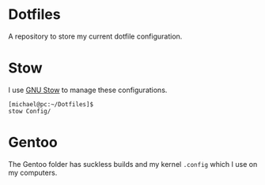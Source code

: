 # Dotfiles
A repository to store my current dotfile configuration.

# Stow
I use [GNU Stow](https://www.gnu.org/software/stow/) to manage these configurations.

```
[michael@pc:~/Dotfiles]$
stow Config/
```
# Gentoo
The Gentoo folder has suckless builds and my kernel `.config` which I use on my computers.

